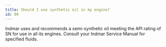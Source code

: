 ```yaml
---
title: Should I use synthetic oil in my engine?
id: 09
---
```

Indmar uses and recommends a semi-synthetic oil meeting the API rating of SN for use in all its engines.  Consult your Indmar Service Manual for specified fluids.
